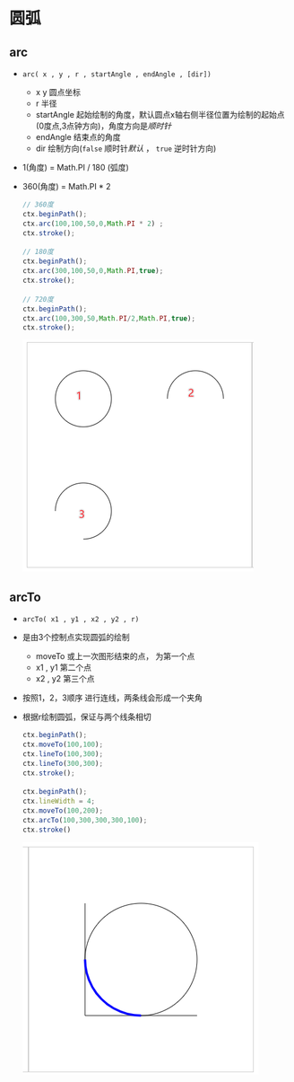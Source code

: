 # 圆弧

## arc

+ `arc( x , y , r , startAngle , endAngle , [dir])`

  + x y 圆点坐标
  + r 半径
  + startAngle 起始绘制的角度，默认圆点x轴右侧半径位置为绘制的起始点(0度点,3点钟方向)，角度方向是*顺时针*
  + endAngle 结束点的角度
  + dir 绘制方向(`false` 顺时针*默认* ， `true` 逆时针方向)

+ 1(角度) = Math.PI / 180 (弧度)
+ 360(角度) = Math.PI * 2

  ```js
  // 360度
  ctx.beginPath();
  ctx.arc(100,100,50,0,Math.PI * 2) ;
  ctx.stroke();

  // 180度
  ctx.beginPath();
  ctx.arc(300,100,50,0,Math.PI,true);
  ctx.stroke();

  // 720度
  ctx.beginPath();
  ctx.arc(100,300,50,Math.PI/2,Math.PI,true);
  ctx.stroke();
  ```

  ![arc](../images/arc.png)

## arcTo

+ `arcTo( x1 , y1 , x2 , y2 , r)`
+ 是由3个控制点实现圆弧的绘制

  + moveTo 或上一次图形结束的点， 为第一个点
  + x1 , y1 第二个点
  + x2 , y2 第三个点

+ 按照1，2，3顺序 进行连线，两条线会形成一个夹角
+ 根据r绘制圆弧，保证与两个线条相切

  ```js
  ctx.beginPath();
  ctx.moveTo(100,100);
  ctx.lineTo(100,300);
  ctx.lineTo(300,300);
  ctx.stroke();

  ctx.beginPath();
  ctx.lineWidth = 4;
  ctx.moveTo(100,200);
  ctx.arcTo(100,300,300,300,100);
  ctx.stroke()
  ```

  ![arcTo](../images/arcTo.png)
